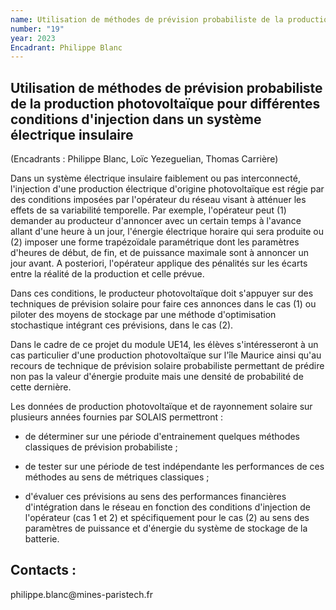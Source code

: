```yaml
---
name: Utilisation de méthodes de prévision probabiliste de la production photovoltaïque pour différentes conditions d'injection dans un système électrique insulaire
number: "19"
year: 2023
Encadrant: Philippe Blanc
---
```


## Utilisation de méthodes de prévision probabiliste de la production photovoltaïque pour différentes conditions d'injection dans un système électrique insulaire

(Encadrants : Philippe Blanc, Loïc Yezeguelian, Thomas Carrière)

Dans un système électrique insulaire faiblement ou pas interconnecté,
l'injection d'une production électrique d'origine photovoltaïque est
régie par des conditions imposées par l'opérateur du réseau visant à
atténuer les effets de sa variabilité temporelle. Par exemple,
l'opérateur peut (1) demander au producteur d'annoncer avec un certain
temps à l'avance allant d'une heure à un jour, l'énergie électrique
horaire qui sera produite ou (2) imposer une forme trapézoïdale
paramétrique dont les paramètres d'heures de début, de fin, et de
puissance maximale sont à annoncer un jour avant. A posteriori,
l'opérateur applique des pénalités sur les écarts entre la réalité de la
production et celle prévue.

Dans ces conditions, le producteur photovoltaïque doit s'appuyer sur des
techniques de prévision solaire pour faire ces annonces dans le cas (1)
ou piloter des moyens de stockage par une méthode d'optimisation
stochastique intégrant ces prévisions, dans le cas (2).

Dans le cadre de ce projet du module UE14, les élèves s'intéresseront à
un cas particulier d'une production photovoltaïque sur l'île Maurice
ainsi qu'au recours de technique de prévision solaire probabiliste
permettant de prédire non pas la valeur d'énergie produite mais une
densité de probabilité de cette dernière.

Les données de production photovoltaïque et de rayonnement solaire sur
plusieurs années fournies par SOLAIS permettront :

- de déterminer sur une période d'entrainement quelques méthodes classiques de prévision probabiliste ;

- de tester sur une période de test indépendante les performances de ces méthodes au sens de métriques classiques ;

- d'évaluer ces prévisions au sens des performances financières d'intégration dans le réseau en fonction des conditions d'injection de l'opérateur (cas 1 et 2) et spécifiquement pour le cas (2) au sens des paramètres de puissance et d'énergie du système de stockage de la batterie.

## Contacts :

philippe.blanc\@mines-paristech.fr
